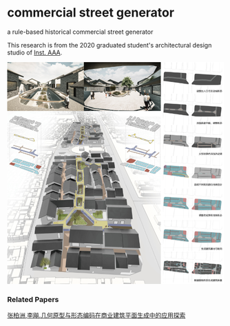 # commercial street generator
a rule-based historical commercial street generator

This research is from the 2020 graduated student's architectural design studio of [Inst. AAA](https://github.com/Inst-AAA).

![show](./imgs/show.png)

### Related Papers
[张柏洲,李飚.几何原型与形态编码在商业建筑平面生成中的应用探索](https://archialgo-com-sources.oss-cn-hangzhou.aliyuncs.com/pdf/pdf-strategies-commercial.pdf "PDF")
